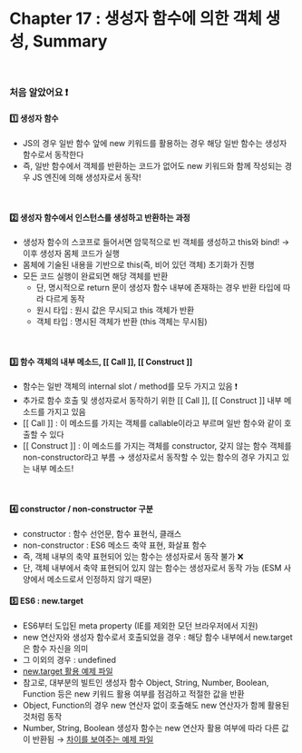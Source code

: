 # Chapter 17 : 생성자 함수에 의한 객체 생성, Summary

<br>

### 처음 알았어요 ❗️
#### 1️⃣ 생성자 함수
- JS의 경우 일반 함수 앞에 new 키워드를 활용하는 경우 해당 일반 함수는 생성자 함수로서 동작한다
- 즉, 일반 함수에서 객체를 반환하는 코드가 없어도 new 키워드와 함께 작성되는 경우 JS 엔진에 의해 생성자로서 동작!

<br>

#### 2️⃣ 생성자 함수에서 인스턴스를 생성하고 반환하는 과정
- 생성자 함수의 스코프로 들어서면 암묵적으로 빈 객체를 생성하고 this와 bind! → 이후 생성자 몸체 코드가 실행
- 몸체에 기술된 내용을 기반으로 this(즉, 비어 있던 객체) 초기화가 진행
- 모든 코드 실행이 완료되면 해당 객체를 반환
    - 단, 명시적으로 return 문이 생성자 함수 내부에 존재하는 경우 반환 타입에 따라 다르게 동작
    - 원시 타입 : 원시 값은 무시되고 this 객체가 반환
    - 객체 타입 : 명시된 객체가 반환 (this 객체는 무시됨)

<br>

#### 3️⃣ 함수 객체의 내부 메소드, [[ Call ]], [[ Construct ]]
- 함수는 일반 객체의 internal slot / method를 모두 가지고 있음 ❗️
- 추가로 함수 호출 및 생성자로서 동작하기 위한 [[ Call ]], [[ Construct ]] 내부 메소드를 가지고 있음
- [[ Call ]] : 이 메소드를 가지는 객체를 callable이라고 부르며 일반 함수와 같이 호출할 수 있다
- [[ Construct ]] : 이 메소드를 가지는 객체를 constructor, 갖지 않는 함수 객체를 non-constructor라고 부름 → 생성자로서 동작할 수 있는 함수의 경우 가지고 있는 내부  메소드!

<br>

#### 4️⃣ constructor / non-constructor 구분
- constructor : 함수 선언문, 함수 표현식, 클래스
- non-constructor : ES6 메소드 축약 표현, 화살표 함수
- 즉, 객체 내부의 축약 표현되어 있는 함수는 생성자로서 동작 불가 ❌
- 단, 객체 내부에서 축약 표현되어 있지 않는 함수는 생성자로서 동작 가능 (ESM 사양에서 메소드로서 인정하지 않기 때문)

#### 5️⃣ ES6 : new.target
- ES6부터 도입된 meta property (IE를 제외한 모던 브라우저에서 지원)
- new 연산자와 생성자 함수로서 호출되었을 경우 : 해당 함수 내부에서 new.target은 함수 자신을 의미
- 그 이외의 경우 : undefined
- <a href="./newTarget.js">new.target 활용 예제 파일</a>
- 참고로, 대부분의 빌트인 생성자 함수 Object, String, Number, Boolean, Function 등은 new 키워드 활용 여부를 점검하고 적절한 값을 반환
- Object, Function의 경우 new 연산자 없이 호출해도 new 연산자가 함께 활용된 것처럼 동작
- Number, String, Boolean 생성자 함수는 new 연산자 활용 여부에 따라 다른 값이 반환됨 → <a href="./builtInConstructor.js">차이를 보여주는 예제 파일</a>